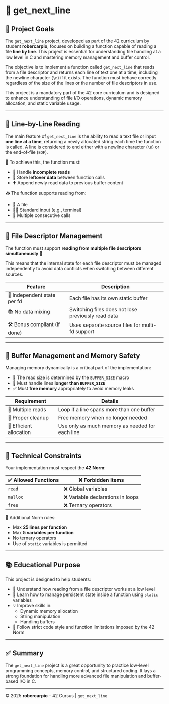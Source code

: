 # 📄 get_next_line

## 🎯 Project Goals

The `get_next_line` project, developed as part of the 42 curriculum by student **robercarpio**, focuses on building a function capable of reading a file **line by line**. This project is essential for understanding file handling at a low level in C and mastering memory management and buffer control.

The objective is to implement a function called `get_next_line` that reads from a file descriptor and returns each line of text one at a time, including the newline character (`\n`) if it exists. The function must behave correctly regardless of the size of the lines or the number of file descriptors in use.

This project is a mandatory part of the 42 core curriculum and is designed to enhance understanding of file I/O operations, dynamic memory allocation, and static variable usage.

---

## 📖 Line-by-Line Reading

The main feature of `get_next_line` is the ability to read a text file or input **one line at a time**, returning a newly allocated string each time the function is called. A line is considered to end either with a newline character (`\n`) or the end-of-file (`EOF`).

📌 To achieve this, the function must:
- 🔄 Handle **incomplete reads**
- 🧠 Store **leftover data** between function calls
- ➕ Append newly read data to previous buffer content

📥 The function supports reading from:
- 📄 A file
- 🧑‍💻 Standard input (e.g., terminal)
- 🔁 Multiple consecutive calls

---

## 🧩 File Descriptor Management

The function must support **reading from multiple file descriptors simultaneously** 🧵

This means that the internal state for each file descriptor must be managed independently to avoid data conflicts when switching between different sources.

| Feature                            | Description                                              |
|------------------------------------|----------------------------------------------------------|
| 🔀 Independent state per fd        | Each file has its own static buffer                     |
| 📚 No data mixing                  | Switching files does not lose previously read data       |
| 🛠️ Bonus compliant (if done)       | Uses separate source files for multi-fd support          |

---

## 🧠 Buffer Management and Memory Safety

Managing memory dynamically is a critical part of the implementation:

- 🔢 The read size is determined by the `BUFFER_SIZE` macro
- 📐 Must handle lines **longer than `BUFFER_SIZE`**
- ✅ Must **free memory** appropriately to avoid memory leaks

| Requirement            | Details                                         |
|------------------------|--------------------------------------------------|
| 🔁 Multiple reads       | Loop if a line spans more than one buffer       |
| 🧼 Proper cleanup       | Free memory when no longer needed               |
| 💾 Efficient allocation | Use only as much memory as needed for each line |

---

## 📏 Technical Constraints

Your implementation must respect the **42 Norm**:

| ✅ Allowed Functions | ❌ Forbidden Items               |
|----------------------|----------------------------------|
| `read`               | ❌ Global variables              |
| `malloc`             | ❌ Variable declarations in loops|
| `free`               | ❌ Ternary operators             |

📌 Additional Norm rules:
- Max **25 lines per function**  
- Max **5 variables per function**  
- No ternary operators  
- Use of `static` variables is permitted

---

## 📚 Educational Purpose

This project is designed to help students:

- 📂 Understand how reading from a file descriptor works at a low level
- 🧠 Learn how to manage persistent state inside a function using `static` variables
- 💡 Improve skills in:
  - Dynamic memory allocation
  - String manipulation
  - Handling buffers
- 🧱 Follow strict code style and function limitations imposed by the 42 Norm

---

## ✅ Summary

The `get_next_line` project is a great opportunity to practice low-level programming concepts, memory control, and structured coding. It lays a strong foundation for handling more advanced file manipulation and buffer-based I/O in C.

---

© 2025 **robercarpio** – 42 Cursus | `get_next_line`
